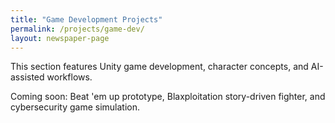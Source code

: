 ```yaml
---
title: "Game Development Projects"
permalink: /projects/game-dev/
layout: newspaper-page
---
```


This section features Unity game development, character concepts, and AI-assisted workflows.

Coming soon: Beat 'em up prototype, Blaxploitation story-driven fighter, and cybersecurity game simulation. 
